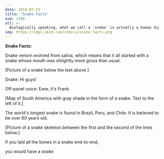 ```yaml
---
date: 2014-07-23
title: "Snake Facts"
num: 1398
alt: >-
  Biologically speaking, what we call a 'snake' is actually a human digestive tract which has escaped from its host.
img: https://imgs.xkcd.com/comics/snake_facts.png
---
```

**Snake Facts:**

Snake venom evolved from saliva, which means that it all started with a snake whose mouth was sliiiightly more gross than usual.

[Picture of a snake below the text above.]

Snake: Hi guys!

Off-panel voice: Eww, it's Frank.

[Map of South America with gray shade in the form of a snake. Text to the left of it.]

The world's longest snake is found in Brazil, Peru, and Chile. It is believed to be over 60 years old.

[Picture of a snake skeleton between the first and the second of the lines below.]

If you laid all the bones in a snake end-to-end,

you would have a snake